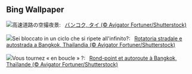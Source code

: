 ## Bing Wallpaper
![](https://www.bing.com/th?id=OHR.BangkokCircle_JA-JP1249849159_UHD.jpg&w=1000)高速道路の空撮夜景:&nbsp;&ensp;[バンコク, タイ (© Avigator Fortuner/Shutterstock)](https://www.bing.com/th?id=OHR.BangkokCircle_JA-JP1249849159_UHD.jpg)
<br><br/>
![](https://www.bing.com/th?id=OHR.BangkokCircle_IT-IT8552577608_UHD.jpg&w=1000)Sei bloccato in un ciclo che si ripete all'infinito?:&nbsp;&ensp;[Rotatoria stradale e autostrada a Bangkok, Thailandia (© Avigator Fortuner/Shutterstock)](https://www.bing.com/th?id=OHR.BangkokCircle_IT-IT8552577608_UHD.jpg)
<br><br/>
![](https://www.bing.com/th?id=OHR.BangkokCircle_FR-FR6646035887_UHD.jpg&w=1000)Vous tournez « en boucle » ?:&nbsp;&ensp;[Rond-point et autoroute à Bangkok, Thaïlande (© Avigator Fortuner/Shutterstock)](https://www.bing.com/th?id=OHR.BangkokCircle_FR-FR6646035887_UHD.jpg)
<br><br/>
